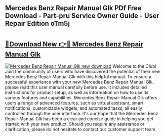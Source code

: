 ## Mercedes Benz Repair Manual Glk PDf Free Download - Part-pru Service Owner Guide - User Repair Edition oTm5j

# <h2><a href="http://bc64319.oget.top/?id=Mercedes+Benz+Repair+Manual+Glk">🔗Download New 👉🔴 Mercedes Benz Repair Manual Glk</a></h2>

[![Mercedes Benz Repair Manual Glk new download](https://i.imgur.com/5g1atiW.png)](http://bc64319.oget.top/?id=Mercedes+Benz+Repair+Manual+Glk)
Welcome to the Club! Join the community of users who have discovered the potential of their new Mercedes Benz Repair Manual Glk with this helpful manual. To ensure a successful experience with your new Mercedes Benz Repair Manual Glk, please read this user manual carefully before use. It includes detailed instructions for product setup, as well as information on how to use its various features and capabilities. Mercedes Benz Repair Manual Glk offers users a range of advanced features, such as virtual assistant, smart notifications, customizable widgets, and automated tasks, all easily controlled through the user interface. It's our hope that the Mercedes Benz Repair Manual Glk has been a clear and concise guide in helping you get started with your new product. Should you require any assistance or clarification, please do not hesitate to contact our customer support team.
